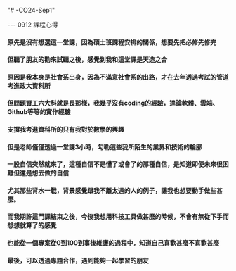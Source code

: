 "# -CO24-Sep1" 

--- 0912 課程心得
#### 原先是沒有想選這一堂課，因為碩士班課程安排的關係，想要先把必修先修完
#### 但聽了朋友的勸來試聽之後，感覺到我和這堂課是天造之合
#### 原因是我本身是社會系出身，因為不滿意社會系的出路，才在去年透過考試的管道考進政大資科所
#### 但問題資工六大科就是長那樣，我幾乎沒有coding的經驗，遑論軟體、雲端、Github等等的實作經驗
#### 支撐我考進資科所的只有我對於數學的興趣
#### 但是老師僅僅透過一堂課3小時，勾勒這些我所陌生的業界和技術的輪廓
#### 一股自信突然就來了，這種自信不是懂了或會了的那種自信，是知道即便未來很困難但還是想去做的自信
#### 尤其那些背水一戰，背景感覺跟我不離太遠的人的例子，讓我也想要動手做些甚麼。

#### 而我期許這門課結束之後，今後我想用科技工具做甚麼的時候，**不會有無從下手而想想就算了的感覺**
#### 也能從一個專案從0到100到事後維護的過程中，**知道自己喜歡甚麼不喜歡甚麼**
#### 最後，可以透過專題合作，**遇到能夠一起學習的朋友**
